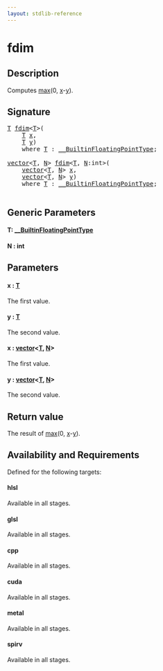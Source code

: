 ```yaml
---
layout: stdlib-reference
---
```


# fdim

## Description

Computes <span class='code'><a href="max.html">max</a>(0, <a href="max.html#decl-x" class="code_param">x</a>-<a href="max.html#decl-y" class="code_param">y</a>)</span>.



## Signature 

<pre>
<a href="fdim.html#typeparam-T" class="code_type">T</a> <a href="fdim.html">fdim</a>&lt;<a href="fdim.html#typeparam-T" class="code_type">T</a>&gt;(
    <a href="fdim.html#typeparam-T" class="code_type">T</a> <a href="fdim.html#decl-x" class="code_param">x</a>,
    <a href="fdim.html#typeparam-T" class="code_type">T</a> <a href="fdim.html#decl-y" class="code_param">y</a>)
    <span class='code_keyword'>where</span> <a href="fdim.html#typeparam-T" class="code_type">T</a> : <a href="../interfaces/0_builtinfloatingpointtype-029hm/index.html" class="code_type">__BuiltinFloatingPointType</a>;

<a href="../types/vector/index.html" class="code_type">vector</a>&lt;<a href="fdim.html#typeparam-T" class="code_type">T</a>, <a href="fdim.html#decl-N" class="code_var">N</a>&gt; <a href="fdim.html">fdim</a>&lt;<a href="fdim.html#typeparam-T" class="code_type">T</a>, <a href="fdim.html#decl-N" class="code_var">N</a>:<span class="code_keyword">int</span>&gt;(
    <a href="../types/vector/index.html" class="code_type">vector</a>&lt;<a href="fdim.html#typeparam-T" class="code_type">T</a>, <a href="fdim.html#decl-N" class="code_var">N</a>&gt; <a href="fdim.html#decl-x" class="code_param">x</a>,
    <a href="../types/vector/index.html" class="code_type">vector</a>&lt;<a href="fdim.html#typeparam-T" class="code_type">T</a>, <a href="fdim.html#decl-N" class="code_var">N</a>&gt; <a href="fdim.html#decl-y" class="code_param">y</a>)
    <span class='code_keyword'>where</span> <a href="fdim.html#typeparam-T" class="code_type">T</a> : <a href="../interfaces/0_builtinfloatingpointtype-029hm/index.html" class="code_type">__BuiltinFloatingPointType</a>;

</pre>

## Generic Parameters

####  <a id="typeparam-T"></a>T: [\_\_BuiltinFloatingPointType](../interfaces/0_builtinfloatingpointtype-029hm/index.html)
####  <a id="decl-N"></a>N  : int

## Parameters

####  <a id="decl-x"></a>x  : [T](fdim.html#typeparam-T)
The first value.

####  <a id="decl-y"></a>y  : [T](fdim.html#typeparam-T)
The second value.

####  <a id="decl-x"></a>x  : [vector](../types/vector/index.html)\<[T](../types/vector/index.html#typeparam-T), [N](../types/vector/index.html#decl-N)\>
The first value.

####  <a id="decl-y"></a>y  : [vector](../types/vector/index.html)\<[T](../types/vector/index.html#typeparam-T), [N](../types/vector/index.html#decl-N)\>
The second value.


## Return value
The result of <span class='code'><a href="max.html">max</a>(0, <a href="max.html#decl-x" class="code_param">x</a>-<a href="max.html#decl-y" class="code_param">y</a>)</span>.


## Availability and Requirements

Defined for the following targets:

#### hlsl
Available in all stages.

#### glsl
Available in all stages.

#### cpp
Available in all stages.

#### cuda
Available in all stages.

#### metal
Available in all stages.

#### spirv
Available in all stages.



